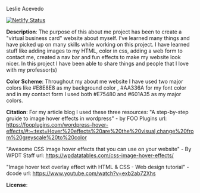 Leslie Acevedo

[![Netlify Status](https://api.netlify.com/api/v1/badges/a3a6df38-1b9b-4e5c-bc2f-b1d67dd42ae8/deploy-status)](https://app.netlify.com/sites/about-me-leslie-acevedo2/deploys) 

**Description**: The purpose of this about me project has been to create a "virtual business card" website about myself. I've learned many things and have picked up on many skills while working on this project. I have learned stuff like adding images to my HTML, color in css, adding a web form to contact me, created a nav bar and fun effects to make my website look nicer. In this project I have been able to share things and people that I love with my professor(s) 

**Color Scheme**: Throughout my about me website I have used two major colors like #E8E8E8 as my background color , #AA336A for my font color and in my contact form I used both #E75480 and #601A35 as my major colors. 

**Citation**: 
For my article blog I used these three resources: 
 "A step-by-step gruide to image hover effects in wordpress" - by FOO Plugins 
 url: https://fooplugins.com/wordpress-hover-effects/#:~:text=Hover%20effects%20are%20the%20visual,change%20from%20greyscale%20to%20color 

 "Awesome CSS image hover effects that you can use on your website" - By WPDT Staff 
 url: https://wpdatatables.com/css-image-hover-effects/

 "Image hover text overlay effect with HTML & CSS - Web design tutorial" - dcode
 url: https://www.youtube.com/watch?v=exb2ab72Xhs
 
**License**:
